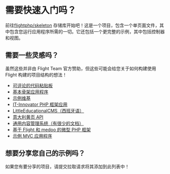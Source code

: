 # 需要快速入门吗？

前往[flightphp/skeleton](https://github.com/flightphp/skeleton) 存储库开始吧！这是一个项目，包含一个单页面文件，其中包含您运行应用程序所需的一切。它还包括一个更完整的示例，其中包括控制器和视图。

## 需要一些灵感吗？

虽然这些并非由 Flight Team 官方赞助，但这些可能会给您关于如何构建使用 Flight 构建的项目结构的想法！

- [可评论的代码粘贴板](https://github.com/n0nag0n/commie2)
- [基本骨架应用程序](https://github.com/markhughes/flight-skeleton)
- [示例维基](https://github.com/Skayo/FlightWiki)
- [IT-Innovator PHP 框架应用](https://github.com/itinnovator/myphp-app)
- [LittleEducationalCMS（西班牙语）](https://github.com/casgin/LittleEducationalCMS)
- [意大利黄页 API](https://github.com/chiccomagnus/PGAPI)
- [通用内容管理系统（有很少的文档）](https://github.com/recepuncu/cms)
- [基于 Flight 和 medoo 的微型 PHP 框架](https://github.com/ycrao/tinyme)
- [示例 MVC 应用程序](https://github.com/paddypei/Flight-MVC)

## 想要分享您自己的示例吗？

如果您有要分享的项目，请提交拉取请求将其添加到此列表中！